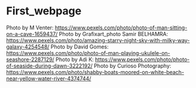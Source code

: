 # First_webpage
Photo by M Venter: https://www.pexels.com/photo/photo-of-man-sitting-on-a-cave-1659437/
Photo by Grafixart_photo Samir BELHAMRA: https://www.pexels.com/photo/amazing-starry-night-sky-with-milky-way-galaxy-4254548/
Photo by David Gomes: https://www.pexels.com/photo/photo-of-man-playing-ukulele-on-seashore-2287129/
Photo by Adi K: https://www.pexels.com/photo/photo-of-seaside-during-dawn-3222192/
Photo by Curioso Photography: https://www.pexels.com/photo/shabby-boats-moored-on-white-beach-near-yellow-water-river-4374744/